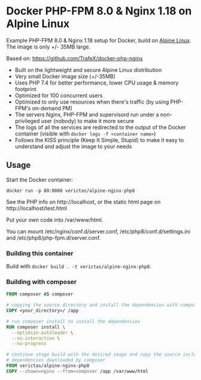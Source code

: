 # Docker PHP-FPM 8.0 & Nginx 1.18 on Alpine Linux
Example PHP-FPM 8.0 & Nginx 1.18 setup for Docker, build on [Alpine Linux](https://www.alpinelinux.org/).
The image is only +/- 35MB large.

Based on: https://github.com/TrafeX/docker-php-nginx


* Built on the lightweight and secure Alpine Linux distribution
* Very small Docker image size (+/-35MB)
* Uses PHP 7.4 for better performance, lower CPU usage & memory footprint
* Optimized for 100 concurrent users
* Optimized to only use resources when there's traffic (by using PHP-FPM's on-demand PM)
* The servers Nginx, PHP-FPM and supervisord run under a non-privileged user (nobody) to make it more secure
* The logs of all the services are redirected to the output of the Docker container (visible with `docker logs -f <container name>`)
* Follows the KISS principle (Keep It Simple, Stupid) to make it easy to understand and adjust the image to your needs

## Usage

Start the Docker container:

    docker run -p 80:8080 verictas/alpine-nginx-php8

See the PHP info on http://localhost, or the static html page on http://localhost/test.html

Put your own code into /var/www/html.

You can mount /etc/nginx/conf.d/server.conf, /etc/php8/conf.d/settings.ini and /etc/php8/php-fpm.d/server.conf.

### Building this container

Build with `docker build . -t verictas/alpine-nginx-php8`.


### Building with composer

```Dockerfile
FROM composer AS composer

# copying the source directory and install the dependencies with composer
COPY <your_directory>/ /app

# run composer install to install the dependencies
RUN composer install \
  --optimize-autoloader \
  --no-interaction \
  --no-progress

# continue stage build with the desired image and copy the source including the
# dependencies downloaded by composer
FROM verictas/alpine-nginx-php8
COPY --chown=nginx --from=composer /app /var/www/html
```
